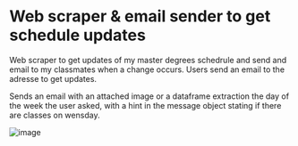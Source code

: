 # Web scraper & email sender to get schedule updates

Web scraper to get updates of my master degrees schedrule and send and email to my classmates when a change occurs.
Users send an email to the adresse to get updates.

Sends an email with an attached image or a dataframe extraction the day of the week the user asked, with a hint in the message object stating if there are classes on wensday.

![image](https://github.com/ArmelVidali/scraper_owncloud_geomatique/assets/84096571/c32f583d-4ac7-4c02-abea-c902650f8ba1)
